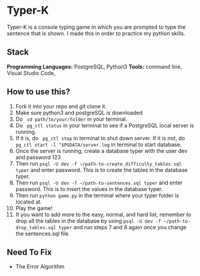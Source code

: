 # Typer-K

Typer-K is a console typing game in which you are prompted to type the sentence that is shown.
I made this in order to practice my python skills.

## Stack
**Programming Languages:** PostgreSQL, Python3
**Tools:** command line, Visual Studio Code, 

## How to use this?

1. Fork it into your repo and git clone it.
2. Make sure python3 and postgreSQL is downloaded
3. Do ` cd path/to/your/folder` in your terminal. 
4. Do ` pg_ctl status` in your terminal to see if a PostgreSQL local server is running.
5. If it is, do ` pg_ctl stop` in terminal to shut down server. If it is not, do ` pg_ctl start -l "$PGDATA/server.log` in terminal to start database.
6. Once the server is running, create a database typer with the user dev and password 123
7. Then run `psql -U dev -f ~/path-to-create_difficulty_tables.sql typer` and enter password. This is to create the tables in the database typer.
8. Then run `psql -U dev -f ~/path-to-sentences.sql typer` and enter password. This is to insert the values in the database typer.
9. Then run `python game.py` in the terminal where your typer folder is located at.
10. Play the game!
11. If you want to add more to the easy, normal, and hard list, remember to drop all the tables in the database by using `psql -U dev -f ~/path-to-drop_tables.sql typer` and run steps 7 and 8 again once you change the sentences.sql file.

## Need To Fix
* The Error Algorithm
